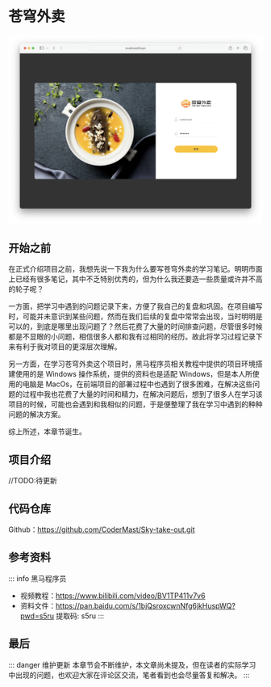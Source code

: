 # 苍穹外卖

![](../../../assets/readme/2024-03-03-11-41-05.png)

## 开始之前

在正式介绍项目之前，我想先说一下我为什么要写苍穹外卖的学习笔记。明明市面上已经有很多笔记，其中不乏特别优秀的，但为什么我还要造一些质量或许并不高的轮子呢？

一方面，把学习中遇到的问题记录下来，方便了我自己的复盘和巩固。在项目编写时，可能并未意识到某些问题，然而在我们后续的复盘中常常会出现，当时明明是可以的，到底是哪里出现问题了？然后花费了大量的时间排查问题，尽管很多时候都是不显眼的小问题，相信很多人都和我有过相同的经历。故此将学习过程记录下来有利于我对项目的更深层次理解。

另一方面，在学习苍穹外卖这个项目时，黑马程序员相关教程中提供的项目环境搭建使用的是 Windows 操作系统，提供的资料也是适配 Windows，但是本人所使用的电脑是 MacOs，在前端项目的部署过程中也遇到了很多困难，在解决这些问题的过程中我也花费了大量的时间和精力，在解决问题后，想到了很多人在学习该项目的时候，可能也会遇到和我相似的问题，于是便整理了我在学习中遇到的种种问题的解决方案。


综上所述，本章节诞生。



## 项目介绍

//TODO:待更新

## 代码仓库

Github：https://github.com/CoderMast/Sky-take-out.git

## 参考资料


::: info 黑马程序员
- 视频教程：https://www.bilibili.com/video/BV1TP411v7v6
- 资料文件：https://pan.baidu.com/s/1bjQsroxcwnNfg6jkHuspWQ?pwd=s5ru 提取码: s5ru
:::

## 最后

::: danger 维护更新
本章节会不断维护，本文章尚未提及，但在读者的实际学习中出现的问题，也欢迎大家在评论区交流，笔者看到也会尽量答复和解决。
:::